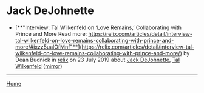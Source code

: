 # Jack DeJohnette

 - [**"Interview: Tal Wilkenfeld on ‘Love Remains,’ Collaborating with Prince and More  Read more: https://relix.com/articles/detail/interview-tal-wilkenfeld-on-love-remains-collaborating-with-prince-and-more/#ixzz5ualOfMnf"**](https://relix.com/articles/detail/interview-tal-wilkenfeld-on-love-remains-collaborating-with-prince-and-more/) by Dean Budnick in [relix](https://relix.com/) on 23 July 2019 about [Jack DeJohnette](https://bjmdotnet.github.io/pr1nc3/topics/jack-dejohnette/), [Tal Wilkenfeld](https://bjmdotnet.github.io/pr1nc3/topics/tal-wilkenfeld/) ([mirror](https://web.archive.org/web/*/https://relix.com/articles/detail/interview-tal-wilkenfeld-on-love-remains-collaborating-with-prince-and-more/))

----

[Home](../)
